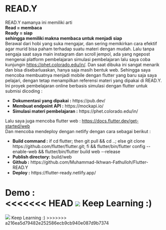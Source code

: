 # READ.Y
READ.Y namanya ini memiliki arti  
<strong>Read = membaca</strong>
<br>
<strong>Ready = siap</strong>
<br>
<strong>sehingga memiliki makna membaca untuk menjadi siap</strong>
<br>
Berawal dari hobi yang suka mengajar, dan sering memikirkan cara efektif agar murid bisa paham terhadap suatu materi dengan mudah. Lalu tanpa sengaja saat saya main instagram dan scroll jempol, ada yang ngepost mengenai 
platform pembelajaran simulasi pembelajaran lalu saya coba kunjungin https://phet.colorado.edu/in/. Dan saat 
dibuka ini sangat menarik dan bisa disebarluaskan, hanya saja masih bentuk web. Sehingga saya mencoba membuatnya menjadi mobile dengan flutter yang baru saja saya pelajari, dengan 
tetap menampilkan referensi materi yang dipakai di READ.Y. 
<br>
Ini proyek pembelajaran online berbasis simulasi dengan flutter untuk submisi dicoding :
<ul>
    <li><strong>Dokumentasi yang dipakai :</strong> https://pub.dev/</li>
    <li><strong>Membuat endpoint API :</strong> https://mockapi.io/</li>
    <li><strong>Simulasi materi pembelajaran :</strong> https://phet.colorado.edu/in/</li>
</ul>

Lalu saya juga mencoba flutter web : https://docs.flutter.dev/get-started/web
<br>
Dan mencoba mendeploy dengan netlify dengan cara sebagai berikut :

<ul>
    <li><strong>Build command :</strong> if cd flutter; then git pull && cd ..; else git clone https://github.com/flutter/flutter.git; fi && flutter/bin/flutter config --enable-web && flutter/bin/flutter build web --release</li>
    <li><strong>Publish directory:</strong> build/web</li>
    <li><strong>Github :</strong> https://github.com/Muhammad-Ikhwan-Fathulloh/Flutter-READ.Y</li>
    <li><strong>Deploy :</strong> https://flutter-ready.netlify.app/</li>
</ul>

<strong>Demo :</strong>
<br>
<<<<<<< HEAD
<img src="ready.gif">
Keep Learning :)
=======
<img src="READ.Y_Ver.1.gif">
Keep Learning :)
>>>>>>> a216ea5d79482e252586ecb9cb940e087d9b7374
